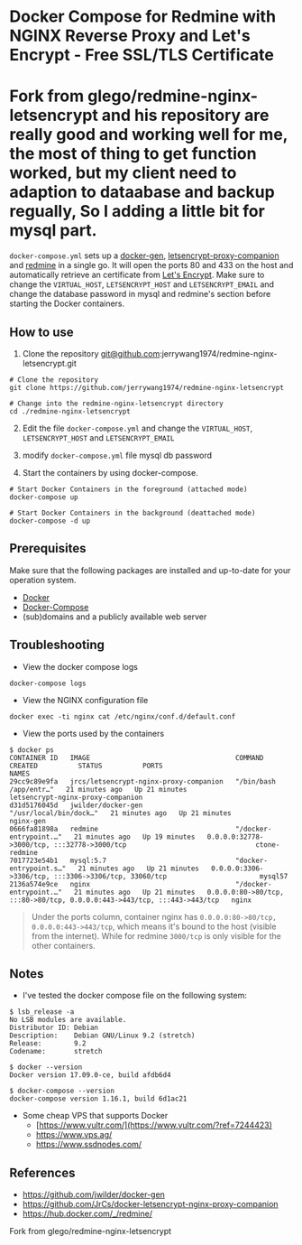 # Docker Compose for Redmine with NGINX Reverse Proxy and Let's Encrypt - Free SSL/TLS Certificate

# Fork from glego/redmine-nginx-letsencrypt and his repository are really good and working well for me, the most of thing to get function worked, but my client need to adaption to dataabase and backup regually, So I adding a little bit for mysql part. 

`docker-compose.yml` sets up a [docker-gen][docker-gen-github], [letsencrypt-proxy-companion][docker-letsencrypt-github] and [redmine][redmine-dockerhub] in a single go. It will open the ports 80 and 433 on the host and automatically retrieve an certificate from [Let's Encrypt][letsencrypt]. Make sure to change the `VIRTUAL_HOST`, `LETSENCRYPT_HOST` and `LETSENCRYPT_EMAIL` and change the database password in mysql and redmine's section before starting the Docker containers.

## How to use

1. Clone the repository
git@github.com:jerrywang1974/redmine-nginx-letsencrypt.git
```shell
# Clone the repository
git clone https://github.com/jerrywang1974/redmine-nginx-letsencrypt

# Change into the redmine-nginx-letsencrypt directory
cd ./redmine-nginx-letsencrypt
```

2. Edit the file `docker-compose.yml` and change the `VIRTUAL_HOST`, `LETSENCRYPT_HOST` and `LETSENCRYPT_EMAIL`

3. modify `docker-compose.yml` file mysql db password
3. Start the containers by using docker-compose.

```shell
# Start Docker Containers in the foreground (attached mode)
docker-compose up

# Start Docker Containers in the background (deattached mode)
docker-compose -d up
```

## Prerequisites

Make sure that the following packages are installed and up-to-date for your operation system.

- [Docker][docker-installation]
- [Docker-Compose][docker-compose]
- (sub)domains and a publicly available web server

## Troubleshooting

- View the docker compose logs

```shell
docker-compose logs
```

- View the NGINX configuration file

```shell
docker exec -ti nginx cat /etc/nginx/conf.d/default.conf
```

- View the ports used by the containers

```
$ docker ps
CONTAINER ID   IMAGE                                    COMMAND                  CREATED          STATUS          PORTS                                                                      NAMES
29cc9c89e9fa   jrcs/letsencrypt-nginx-proxy-companion   "/bin/bash /app/entr…"   21 minutes ago   Up 21 minutes                                                                              letsencrypt-nginx-proxy-companion
d31d5176045d   jwilder/docker-gen                       "/usr/local/bin/dock…"   21 minutes ago   Up 21 minutes                                                                              nginx-gen
0666fa81898a   redmine                                  "/docker-entrypoint.…"   21 minutes ago   Up 19 minutes   0.0.0.0:32778->3000/tcp, :::32778->3000/tcp                                ctone-redmine
7017723e54b1   mysql:5.7                                "docker-entrypoint.s…"   21 minutes ago   Up 21 minutes   0.0.0.0:3306->3306/tcp, :::3306->3306/tcp, 33060/tcp                       mysql57
2136a574e9ce   nginx                                    "/docker-entrypoint.…"   21 minutes ago   Up 21 minutes   0.0.0.0:80->80/tcp, :::80->80/tcp, 0.0.0.0:443->443/tcp, :::443->443/tcp   nginx
```

> Under the ports column, container nginx has `0.0.0.0:80->80/tcp, 0.0.0.0:443->443/tcp`, which means it's bound to the host (visible from the internet). While for redmine `3000/tcp` is only visible for the other containers.

## Notes

- I've tested the docker compose file on the following system:

```shell
$ lsb_release -a
No LSB modules are available.
Distributor ID: Debian
Description:    Debian GNU/Linux 9.2 (stretch)
Release:        9.2
Codename:       stretch

$ docker --version
Docker version 17.09.0-ce, build afdb6d4

$ docker-compose --version
docker-compose version 1.16.1, build 6d1ac21
```

- Some cheap VPS that supports Docker
  - [https://www.vultr.com/](https://www.vultr.com/?ref=7244423)
  - https://www.vps.ag/
  - https://www.ssdnodes.com/


## References

* https://github.com/jwilder/docker-gen
* https://github.com/JrCs/docker-letsencrypt-nginx-proxy-companion
* https://hub.docker.com/_/redmine/

[docker-gen-github]:https://github.com/jwilder/docker-gen
[docker-letsencrypt-github]:https://github.com/JrCs/docker-letsencrypt-nginx-proxy-companion
[redmine-dockerhub]:https://hub.docker.com/_/redmine/
[letsencrypt]:https://letsencrypt.org/
[docker-installation]:https://docs.docker.com/engine/installation/
[docker-compose]:https://docs.docker.com/compose/install/
Fork from glego/redmine-nginx-letsencrypt 
